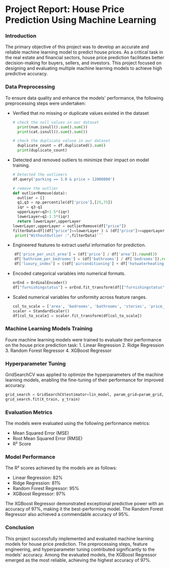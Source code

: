# Project Report: House Price Prediction Using Machine Learning

### Introduction

The primary objective of this project was to develop an accurate and reliable machine learning model to predict house prices. As a critical task in the real estate and financial sectors, house price prediction facilitates better decision-making for buyers, sellers, and investors. This project focused on designing and evaluating multiple machine learning models to achieve high predictive accuracy.

### Data Preprocessing

To ensure data quality and enhance the models' performance, the following preprocessing steps were undertaken:

- Verified that no missing or duplicate values existed in the dataset

  ```python
  # check the null values in our dataset
    print(num.isnull().sum().sum())
    print(cat.isnull().sum().sum())

  # check the duplicate valuse in our dataset
    duplicate_count = df.duplicated().sum()
    print(duplicate_count)
  ```

- Detected and removed outliers to minimize their impact on model training.

  ````python
  # Detected the outlieers
  df.query('parking == 3.0 & price > 12000000')

  # remove the outlier
  def outlierRemove(data):
    outlier = []
    q1,q3 = np.percentile(df['price'],[25,75])
    iqr = q3-q1
    upperLayer=q3+1.5*(iqr)
    lowerLayer=q1-1.5*(iqr)
    return lowerLayer,upperLayer
  lowerLayer,upperLayer = outlierRemove(df["price"])
  filterData=df[(df["price"]>=lowerLayer ) & (df["price"]<=upperLayer)]
   print("WithoutOutlier :",filterData)```

  ````

- Engineered features to extract useful information for prediction.

```python
    df['price_per_unit_area'] = (df['price'] / df['area']).round(3)
    df['bathroom_per_bedrooms'] = (df['bathrooms'] / df['bedrooms']).round(3)
    df['luxury_index'] = ((df['airconditioning'] + df['hotwaterheating'] + df['guestroom']) / 3 ).round(3)
```

- Encoded categorical variables into numerical formats.
  ```python
  orEnd = OrdinalEncoder()
  df["furnishingstatus"] = orEnd.fit_transform(df[["furnishingstatus"]])
  ```
- Scaled numerical variables for uniformity across feature ranges.
  ```python
  col_to_scale = ['area', 'bedrooms', 'bathrooms', 'stories', 'price_per_unit_area','price']
  scaler = StandardScaler()
  df[col_to_scale] = scaler.fit_transform(df[col_to_scale])
  ```

### Machine Learning Models Training

Foure machine learning models were trained to evaluate their performance on the house price prediction task: 1. Linear Regression 2. Ridge Regression 3. Random Forest Regressor 4. XGBoost Regressor

### Hyperparameter Tuning

GridSearchCV was applied to optimize the hyperparameters of the machine learning models, enabling the fine-tuning of their performance for improved accuracy.

```python
grid_search = GridSearchCV(estimator=lin_model, param_grid=param_grid, scoring='neg_mean_squared_error', cv=5)
grid_search.fit(X_train, y_train)
```

### Evaluation Metrics

The models were evaluated using the following performance metrics:

- Mean Squared Error (MSE)
- Root Mean Squared Error (RMSE)
- R² Score

### Model Performance

The R² scores achieved by the models are as follows:

- Linear Regression: 82%
- Ridge Regression: 81%
- Random Forest Regressor: 95%
- XGBoost Regressor: 97%

The XGBoost Regressor demonstrated exceptional predictive power with an accuracy of 97%, making it the best-performing model. The Random Forest Regressor also achieved a commendable accuracy of 95%.

### **Conclusion**

This project successfully implemented and evaluated machine learning models for house price prediction. The preprocessing steps, feature engineering, and hyperparameter tuning contributed significantly to the models' accuracy. Among the evaluated models, the XGBoost Regressor emerged as the most reliable, achieving the highest accuracy of 97%.
